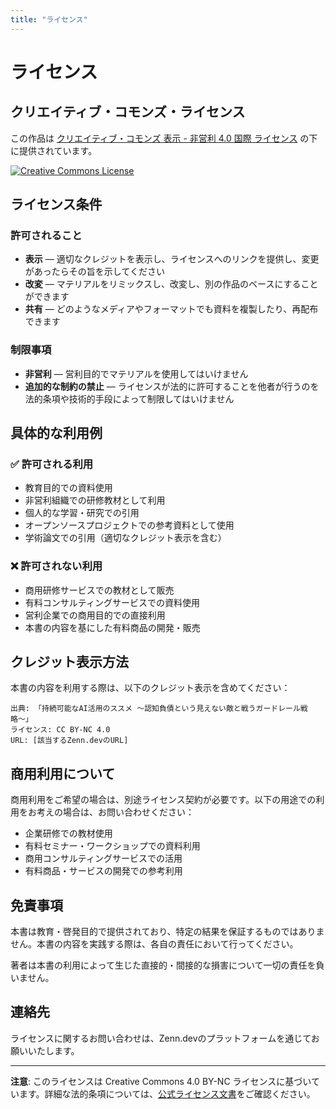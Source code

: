 ```yaml
---
title: "ライセンス"
---
```


# ライセンス

## クリエイティブ・コモンズ・ライセンス

この作品は [クリエイティブ・コモンズ 表示 - 非営利 4.0 国際 ライセンス](https://creativecommons.org/licenses/by-nc/4.0/deed.ja) の下に提供されています。

[![Creative Commons License](https://i.creativecommons.org/l/by-nc/4.0/88x31.png)](https://creativecommons.org/licenses/by-nc/4.0/deed.ja)

## ライセンス条件

### 許可されること
- **表示** — 適切なクレジットを表示し、ライセンスへのリンクを提供し、変更があったらその旨を示してください
- **改変** — マテリアルをリミックスし、改変し、別の作品のベースにすることができます
- **共有** — どのようなメディアやフォーマットでも資料を複製したり、再配布できます

### 制限事項
- **非営利** — 営利目的でマテリアルを使用してはいけません
- **追加的な制約の禁止** — ライセンスが法的に許可することを他者が行うのを法的条項や技術的手段によって制限してはいけません

## 具体的な利用例

### ✅ 許可される利用
- 教育目的での資料使用
- 非営利組織での研修教材として利用
- 個人的な学習・研究での引用
- オープンソースプロジェクトでの参考資料として使用
- 学術論文での引用（適切なクレジット表示を含む）

### ❌ 許可されない利用
- 商用研修サービスでの教材として販売
- 有料コンサルティングサービスでの資料使用
- 営利企業での商用目的での直接利用
- 本書の内容を基にした有料商品の開発・販売

## クレジット表示方法

本書の内容を利用する際は、以下のクレジット表示を含めてください：

```
出典: 「持続可能なAI活用のススメ 〜認知負債という見えない敵と戦うガードレール戦略〜」
ライセンス: CC BY-NC 4.0
URL: [該当するZenn.devのURL]
```

## 商用利用について

商用利用をご希望の場合は、別途ライセンス契約が必要です。以下の用途での利用をお考えの場合は、お問い合わせください：

- 企業研修での教材使用
- 有料セミナー・ワークショップでの資料利用
- 商用コンサルティングサービスでの活用
- 有料商品・サービスの開発での参考利用

## 免責事項

本書は教育・啓発目的で提供されており、特定の結果を保証するものではありません。本書の内容を実践する際は、各自の責任において行ってください。

著者は本書の利用によって生じた直接的・間接的な損害について一切の責任を負いません。

## 連絡先

ライセンスに関するお問い合わせは、Zenn.devのプラットフォームを通じてお願いいたします。

---

**注意**: このライセンスは Creative Commons 4.0 BY-NC ライセンスに基づいています。詳細な法的条項については、[公式ライセンス文書](https://creativecommons.org/licenses/by-nc/4.0/legalcode.ja)をご確認ください。